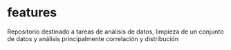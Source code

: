 # features
Repositorio destinado a tareas de análisis de datos, limpieza de un conjunto de datos y análisis principalmente correlación y distribución
